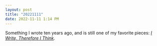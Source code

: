 ```yaml
---
layout: post
title: "20221111"
date: 2022-11-11 1:14 PM
---
```


Something I wrote ten years ago, and is still one of my favorite pieces: [*I Write, Therefore I Think*](https://ninazumel.com/2012/10/11/i-write-therefore-i-think/).
